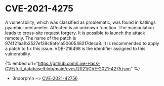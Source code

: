 # CVE-2021-4275

A vulnerability, which was classified as problematic, was found in katlings pyambic-pentameter. Affected is an unknown function. The manipulation leads to cross-site request forgery. It is possible to launch the attack remotely. The name of the patch is 974f21aa1b2527ef39c8afe1a5060548217deca8. It is recommended to apply a patch to fix this issue. VDB-216498 is the identifier assigned to this vulnerability.

{% embed url="https://github.com/Live-Hack-CVE/full_database/blob/main/cves/2021/CVE-2021-4275.json" %}


* 3ndorph1n ~> [CVE-2021-42756](https://www.alice-snow.ru/2021/database/cve-2021-4275/cve-2021-42756-3ndorph1n)